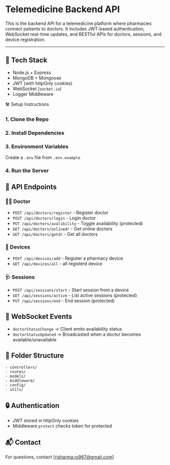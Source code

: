 # Telemedicine Backend API

This is the backend API for a telemedicine platform where pharmacies connect patients to doctors. It includes JWT-based authentication, WebSocket real-time updates, and RESTful APIs for doctors, sessions, and device registration.

---

## 🚀 Tech Stack
- Node.js + Express
- MongoDB + Mongoose
- JWT (with httpOnly cookies)
- WebSocket (`socket.io`)
- Logger Middleware

🛠 Setup Instructions

### 1. Clone the Repo
### 2. Install Dependencies
### 3. Environment Variables
Create a `.env` file from `.env.example`
### 4. Run the Server

## 🧪 API Endpoints
### 👨‍⚕️ Doctor
- `POST /api/doctors/register` - Register doctor
- `POST /api/doctors/login` - Login doctor
- `PUT /api/doctors/avalibility` - Toggle availability (protected)
- `GET /api/doctors/onlinedr` - Get online doctors
- `GET /api/doctors/getdr` - Get all doctors

### 🏥 Devices
- `POST /api/devices/add` - Register a pharmacy device
- `GET /api/devices/all` - all registerd device

### 🩺 Sessions
- `POST /api/sessions/start` - Start session from a device
- `GET /api/sessions/active` - List active sessions (protected)
- `PUT /api/sessions/end` - End session (protected)

## 🔌 WebSocket Events
- `doctorStatusChange` → Client emits availability status
- `doctorStatusUpdated` → Broadcasted when a doctor becomes available/unavailable


## 📂 Folder Structure
```
- controllers/
- routes/
- models/
- middleware/
- config/
- utils/
```


## 🔒 Authentication
- JWT stored in httpOnly cookies
- Middleware `protect` checks token for protected 



## 📬 Contact
For questions, contact [rjsharma.rs967@gmail.com]
